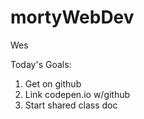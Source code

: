 # mortyWebDev
Wes 

Today's Goals:
1. Get on github
2. Link codepen.io w/github
3. Start shared class doc
